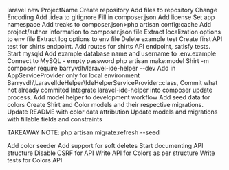﻿laravel new ProjectName
Create repository
Add files to repository
Change Encoding
Add .idea to gitignore
Fill in composer.json
Add license
Set app namespace
Add treaks to composer.json>php artisan config:cache
Add project/author information to composer.json file
Extract localization options to env file
Extract log options to env file
Delete example test
Create first API test for shirts endpoint.
Add routes for shirts API endpoint, satisfy tests.
Start mysqld
Add example database name and username to .env.example
Connect to MySQL - empty password
php artisan make:model Shirt -m
composer require barryvdh/laravel-ide-helper --dev
Add in AppServiceProvider only for local environment Barryvdh\LaravelIdeHelper\IdeHelperServiceProvider::class,
Commit what not already commited
Integrate laravel-ide-helper into composer update process.
Add model helper to development workflow
Add seed data for colors
Create Shirt and Color models and their respective migrations.
Update README with color data attribution
Update models and migrations with fillable fields and constraints

TAKEAWAY NOTE:
php artisan migrate:refresh --seed

Add color seeder
Add support for soft deletes
Start documenting API structure
Disable CSRF for API
Write API for Colors as per structure
Write tests for Colors API
